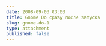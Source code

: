 ```yaml
---
date: 2008-09-03 03:03
title: Gnome Do сразу после запуска
slug: gnome-do-1
type: attachment
published: false
---
```


